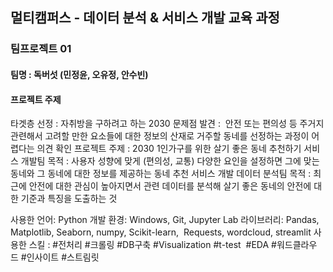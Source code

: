 ## 멀티캠퍼스 - 데이터 분석 & 서비스 개발 교육 과정
### 팀프로젝트 01
#### 팀명 : 독버섯 (민정윤, 오유정, 안수빈)
#### 프로젝트 주제 

타겟층 선정 : 자취방을 구하려고 하는 2030
문제점 발견 :  안전 또는 편의성 등 주거지 관련해서 고려할 만한 요소들에 대한 정보의 산재로 거주할 동네를 선정하는 과정이 어렵다는 의견 확인
프로젝트 주제 : 2030 1인가구를 위한 살기 좋은 동네 추천하기
서비스 개발팀 목적 : 사용자 성향에 맞게 (편의성, 교통) 다양한 요인을 설정하면 그에 맞는 동네와 그 동네에 대한 정보를 제공하는 동네 추천 서비스 개발
데이터 분석팀 목적 : 최근에 안전에 대한 관심이 높아지면서 관련 데이터를 분석해 살기 좋은 동네의 안전에 대한 기준과 특징을 도출하는 것

사용한 언어: Python
개발 환경: Windows, Git, Jupyter Lab
라이브러리: Pandas, Matplotlib, Seaborn, numpy, Scikit-learn,  Requests, wordcloud, streamlit
사용한 스킬 : #전처리 #크롤링 #DB구축 #Visualization #t-test  #EDA #워드클라우드 #인사이트 #스트림릿 





